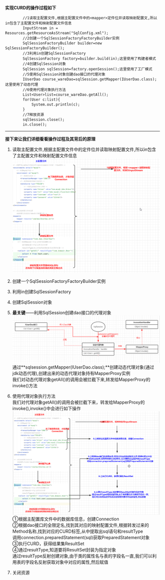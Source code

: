 **实现CURD的操作过程如下**
```
        //1读取主配置文件,根据主配置文件中的<mapper>定件位并读取映射配置文,所以in包含了主配置文件和映射配置文件信息
        InputStream in = Resources.getResourceAsStream("SqlConfig.xml");
        //2创建一个SqlSessionFactoryFactoryBuilder实例
        SqlSessionFactoryBuilder builder=new SqlSessionFactoryBuilder();
        //3利用in创建SqlSessionFactory
        SqlSessionFactory factory=builder.build(in);这里使用了构建者模式
        //4创建SqlSession对象
        SqlSession sqlSession=factory.openSession();这里使用了工厂模式
        //5使用SqlSession对象创建dao接口的代理对象
        IUserDao course_wareDao=sqlSession.getMapper(IUserDao.class);这里使用了动态代理
        //6使用代理对象执行方法
        List<User>list=course_wareDao.getAll();
        for(User c:list){
            System.out.println(c);
        }
        //7释放资源
        sqlSession.close();
        in.close();
```
***
**接下来让我们详细看看操作过程及其背后的原理**

1. 读取主配置文件,根据主配置文件中的<mapper>定件位并读取映射配置文件,所以in包含了主配置文件和映射配置文件信息
   ![alt 属性文本](p/img.png)


2. 创建一个SqlSessionFactoryFactoryBuilder实例
3. 利用in创建SqlSessionFactory
4. 创建SqlSession对象
5. **最关键**——利用SqlSession创建dao接口的代理对象  
   ![alt 属性文本](p/img_1.png)   
   通过**sqlsession.getMapper(IUserDao.class);**创建动态代理对象(通过jdk动态代理),创建出来的动态代理对象持有MapperProxy实例  
   我们对动态代理对象getAll()的调用会被拦截下来,转发给MapperProxy的invoke()方法

6. 使用代理对象执行方法  
   我们对代理对象getAll()的调用会被拦截下来，转发给MapperProxy的invoke(),invoke()中会进行如下操作  
   ![alt 属性文本](p/img_3.png)  
   ①根据主配置库文件中的数据库信息，创建Connection  
   ②根据dao接口的全限定名,找到其对应的映射配置文件,根据转发过来的Method名称,找到对应的CURD标签,从中提取出sql语句和resultType  
   调用connection.preparedStatement(sql)获取PreparedStatement对象  
   ③执行CURD，获得结果集ResultSet   
   ④通过resultType,知道要将ResultSet封装为指定对象  
   通过resultType反射创建对象,由于类的属性名与表的字段名一直,我们可以利用表的字段名反射获取对象中对应的属性,然后赋值

7. 关闭资源